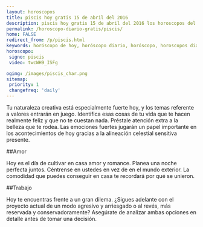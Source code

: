 ```yaml
---
layout: horoscopos
title: piscis hoy gratis 15 de abril del 2016 
description: piscis hoy gratis 15 de abril del 2016 los horoscopos del dia, amor, trabajo, vida personal. Todas las predicciones para piscis gratis. http://horoscopo-del-dia.com/horoscopo-diario-gratis/piscis/ 
permalink: /horoscopo-diario-gratis/piscis/
home: FALSE
redirect_from: /p/piscis.html
keywords: horóscopo de hoy, horóscopo diario, horóscopo, horoscopos diarios gratis del dia de hoy, horóscopo diario gratis,horóscopo 2016, horóscopo esperanza gracia, horoscopo piscis hoy, horoscop, horóscopos gratis, horoscopo piscis, horoscopo piscis 2016, Tarot, Astrologia, Zodíaco, piscis, horoscopo gratis
horoscopo:
 signo: piscis
 video: twcWH9_ISFg

ogimg: /images/piscis_char.png
sitemap:
 priority: 1
 changefreq: 'daily'
---
```



Tu naturaleza creativa está especialmente fuerte hoy, y los temas referente a valores entrarán en juego. Identifica esas cosas de tu vida que te hacen realmente feliz y que no te cuestan nada. Préstale atención extra a la belleza que te rodea. Las emociones fuertes jugarán un papel importante en los acontecimientos de hoy gracias a la alineación celestial sensitiva presente.

##Amor

Hoy es el día de cultivar en casa amor y romance. Planea una noche perfecta juntos. Céntrense en ustedes en vez de en el mundo exterior. La comodidad que puedes conseguir en casa te recordará por qué se unieron.

##Trabajo

Hoy te encuentras frente a un gran dilema. ¿Sigues adelante con el proyecto actual de un modo agresivo y arriesgado o al revés, más reservada y conservadoramente? Asegúrate de analizar ambas opciones en detalle antes de tomar una decisión.